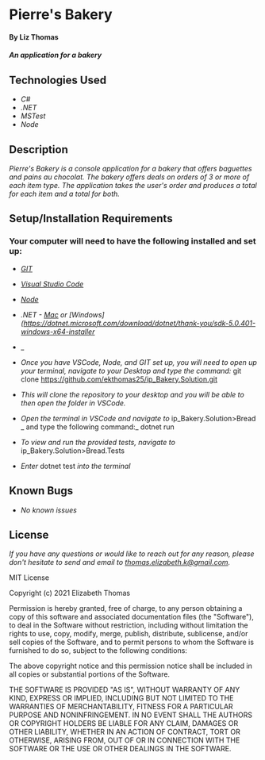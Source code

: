 # Pierre's Bakery

#### By Liz Thomas

#### _An application for a bakery_

## Technologies Used

* _C#_
* _.NET_
* _MSTest_
* _Node_


## Description

_Pierre's Bakery is a console application for a bakery that offers baguettes and pains au chocolat. The bakery offers deals on orders of 3 or more of each item type. The application takes the user's order and produces a total for each item and a total for both._

## Setup/Installation Requirements

### Your computer will need to have the following installed and set up:
* _[GIT](https://docs.github.com/en/get-started/quickstart/set-up-git)_
* _[Visual Studio Code](https://code.visualstudio.com/download)_
* _[Node](https://nodejs.dev/learn/how-to-install-nodejs)_
* _.NET - [Mac](https://dotnet.microsoft.com/download/dotnet/thank-you/sdk-5.0.401-macos-x64-installer) or [Windows](https://dotnet.microsoft.com/download/dotnet/thank-you/sdk-5.0.401-windows-x64-installer_
* _



* _Once you have VSCode, Node, and GIT set up, you will need to open up your terminal, navigate to your Desktop and type the command:_
git clone https://github.com/ekthomas25/ip_Bakery.Solution.git

* _This will clone the repository to your desktop and you will be able to then open the folder in VSCode._
* _Open the terminal in VSCode and navigate to_ ip_Bakery.Solution>Bread _ and type the following command:_ dotnet run
* _To view and run the provided tests, navigate to_ ip_Bakery.Solution>Bread.Tests
* _Enter_ dotnet test _into the terminal_

## Known Bugs

* _No known issues_

## License

_If you have any questions or would like to reach out for any reason, please don't hesitate to send and email to [thomas.elizabeth.k@gmail.com](mailto:thomas.elizabeth.k@gmail.com)._

MIT License

Copyright (c) 2021 Elizabeth Thomas

Permission is hereby granted, free of charge, to any person obtaining a copy
of this software and associated documentation files (the "Software"), to deal
in the Software without restriction, including without limitation the rights
to use, copy, modify, merge, publish, distribute, sublicense, and/or sell
copies of the Software, and to permit persons to whom the Software is
furnished to do so, subject to the following conditions:

The above copyright notice and this permission notice shall be included in all
copies or substantial portions of the Software.

THE SOFTWARE IS PROVIDED "AS IS", WITHOUT WARRANTY OF ANY KIND, EXPRESS OR
IMPLIED, INCLUDING BUT NOT LIMITED TO THE WARRANTIES OF MERCHANTABILITY,
FITNESS FOR A PARTICULAR PURPOSE AND NONINFRINGEMENT. IN NO EVENT SHALL THE
AUTHORS OR COPYRIGHT HOLDERS BE LIABLE FOR ANY CLAIM, DAMAGES OR OTHER
LIABILITY, WHETHER IN AN ACTION OF CONTRACT, TORT OR OTHERWISE, ARISING FROM,
OUT OF OR IN CONNECTION WITH THE SOFTWARE OR THE USE OR OTHER DEALINGS IN THE
SOFTWARE.